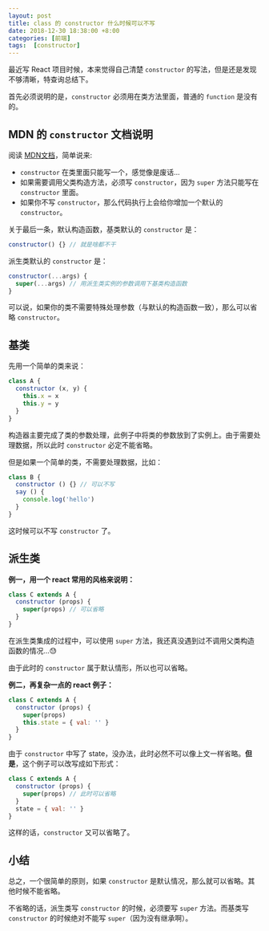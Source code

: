 ```yaml
---
layout: post
title: class 的 constructor 什么时候可以不写
date: 2018-12-30 18:38:00 +8:00
categories: [前端]
tags:  [constructor]
---
```

最近写 React 项目时候，本来觉得自己清楚 `constructor` 的写法，但是还是发现不够清晰，特查询总结下。

首先必须说明的是，`constructor` 必须用在类方法里面，普通的 `function` 是没有的。

## MDN 的 `constructor` 文档说明

阅读 [MDN文档](https://developer.mozilla.org/zh-CN/docs/Web/JavaScript/Reference/Classes/constructor)，简单说来:

* `constructor` 在类里面只能写一个，感觉像是废话...
* 如果需要调用父类构造方法，必须写 `constructor`，因为 `super` 方法只能写在 `constructor` 里面。
* 如果你不写 `constructor`，那么代码执行上会给你增加一个默认的 `constructor`。

关于最后一条，默认构造函数，基类默认的 `constructor` 是：

```js
constructor() {} // 就是啥都不干
```

派生类默认的 `constructor` 是：

```js
constructor(...args) {
  super(...args) // 用派生类实例的参数调用下基类构造函数
}
```

可以说，如果你的类不需要特殊处理参数（与默认的构造函数一致），那么可以省略 `constructor`。

## 基类

先用一个简单的类来说：

```js
class A {
  constructor (x, y) {
    this.x = x
    this.y = y
  }
}
```

构造器主要完成了类的参数处理，此例子中将类的参数放到了实例上。由于需要处理数据，所以此时 `constructor` 必定不能省略。

但是如果一个简单的类，不需要处理数据，比如：

```js
class B {
  constructor () {} // 可以不写
  say () { 
    console.log('hello')
  }
}
```

这时候可以不写 `constructor` 了。

## 派生类

**例一，用一个 react 常用的风格来说明：**

```js
class C extends A {
  constructor (props) {
    super(props) // 可以省略
  }
}
```

在派生类集成的过程中，可以使用 `super` 方法，我还真没遇到过不调用父类构造函数的情况...😓

由于此时的 `constructor` 属于默认情形，所以也可以省略。

**例二，再复杂一点的 react 例子：**

```js
class C extends A {
  constructor (props) {
    super(props)
    this.state = { val: '' }
  }
}
```

由于 `constructor` 中写了 state，没办法，此时必然不可以像上文一样省略。**但是**，这个例子可以改写成如下形式：

```js
class C extends A {
  constructor (props) {
    super(props) // 此时可以省略
  }
  state = { val: '' }
}
```

这样的话，`constructor` 又可以省略了。

## 小结

总之，一个很简单的原则，如果 `constructor` 是默认情况，那么就可以省略。其他时候不能省略。

不省略的话，派生类写 `constructor` 的时候，必须要写 `super` 方法。而基类写 `constructor` 的时候绝对不能写 `super`（因为没有继承啊）。


